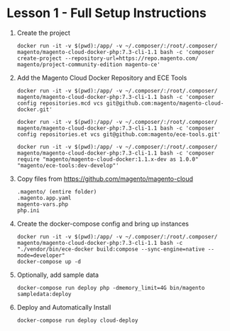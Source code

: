 # Lesson 1 - Full Setup Instructions
1) Create the project 

       docker run -it -v $(pwd):/app/ -v ~/.composer/:/root/.composer/ magento/magento-cloud-docker-php:7.3-cli-1.1 bash -c 'composer create-project --repository-url=https://repo.magento.com/ magento/project-community-edition magento-ce'

2) Add the Magento Cloud Docker Repository and ECE Tools

       docker run -it -v $(pwd):/app/ -v ~/.composer/:/root/.composer/ magento/magento-cloud-docker-php:7.3-cli-1.1 bash -c 'composer config repositories.mcd vcs git@github.com:magento/magento-cloud-docker.git'

       docker run -it -v $(pwd):/app/ -v ~/.composer/:/root/.composer/ magento/magento-cloud-docker-php:7.3-cli-1.1 bash -c 'composer config repositories.et vcs git@github.com:magento/ece-tools.git'

       docker run -it -v $(pwd):/app/ -v ~/.composer/:/root/.composer/ magento/magento-cloud-docker-php:7.3-cli-1.1 bash -c 'composer require "magento/magento-cloud-docker:1.1.x-dev as 1.0.0" "magento/ece-tools:dev-develop"'

3) Copy files from https://github.com/magento/magento-cloud

       .magento/ (entire folder)
       .magento.app.yaml
       magento-vars.php
       php.ini

4) Create the docker-compose config and bring up instances

       docker run -it -v $(pwd):/app/ -v ~/.composer/:/root/.composer/ magento/magento-cloud-docker-php:7.3-cli-1.1 bash -c "./vendor/bin/ece-docker build:compose --sync-engine=native --mode=developer"
       docker-compose up -d

5) Optionally, add sample data

       docker-compose run deploy php -dmemory_limit=4G bin/magento sampledata:deploy

6) Deploy and Automatically Install

       docker-compose run deploy cloud-deploy

